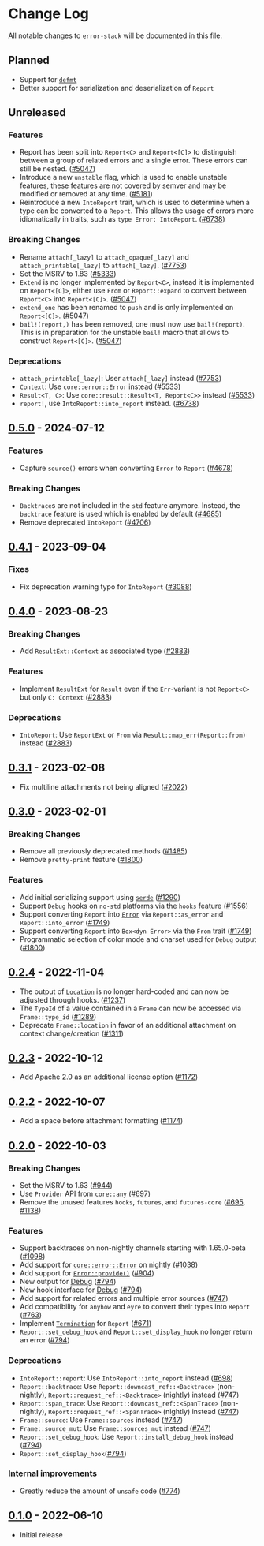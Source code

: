 # Change Log

All notable changes to `error-stack` will be documented in this file.

## Planned

- Support for [`defmt`](https://defmt.ferrous-systems.com)
- Better support for serialization and deserialization of `Report`

## Unreleased

### Features

- Report has been split into `Report<C>` and `Report<[C]>` to distinguish between a group of related errors and a single error. These errors can still be nested. ([#5047](https://github.com/hashintel/hash/pull/5047))
- Introduce a new `unstable` flag, which is used to enable unstable features, these features are not covered by semver and may be modified or removed at any time. ([#5181](https://github.com/hashintel/hash/pull/5181))
- Reintroduce a new `IntoReport` trait, which is used to determine when a type can be converted to a `Report`. This allows the usage of errors more idiomatically in traits, such as `type Error: IntoReport`. ([#6738](https://github.com/hashintel/hash/pull/6738))

### Breaking Changes

- Rename `attach[_lazy]` to `attach_opaque[_lazy]` and `attach_printable[_lazy]` to `attach[_lazy]`. ([#7753](https://github.com/hashintel/hash/pull/7753))
- Set the MSRV to 1.83 ([#5333](https://github.com/hashintel/hash/pull/5333))
- `Extend` is no longer implemented by `Report<C>`, instead it is implemented on `Report<[C]>`, either use `From` or `Report::expand` to convert between `Report<C>` into `Report<[C]>`. ([#5047](https://github.com/hashintel/hash/pull/5047))
- `extend_one` has been renamed to `push` and is only implemented on `Report<[C]>`. ([#5047](https://github.com/hashintel/hash/pull/5047))
- `bail!(report,)` has been removed, one must now use `bail!(report)`. This is in preparation for the unstable `bail!` macro that allows to construct `Report<[C]>`. ([#5047](https://github.com/hashintel/hash/pull/5047))

### Deprecations

- `attach_printable[_lazy]`: User `attach[_lazy]` instead ([#7753](https://github.com/hashintel/hash/pull/7753))
- `Context`: Use `core::error::Error` instead ([#5533](https://github.com/hashintel/hash/pull/5533))
- `Result<T, C>`: Use `core::result::Result<T, Report<C>>` instead ([#5533](https://github.com/hashintel/hash/pull/5533))
- `report!`, use `IntoReport::into_report` instead. ([#6738](https://github.com/hashintel/hash/pull/6738))

## [0.5.0](https://github.com/hashintel/hash/tree/error-stack%400.5.0/libs/error-stack) - 2024-07-12

### Features

- Capture `source()` errors when converting `Error` to `Report` ([#4678](https://github.com/hashintel/hash/pull/4678))

### Breaking Changes

- `Backtrace`s are not included in the `std` feature anymore. Instead, the `backtrace` feature is used which is enabled by default ([#4685](https://github.com/hashintel/hash/pull/4685))
- Remove deprecated `IntoReport` ([#4706](https://github.com/hashintel/hash/pull/4706))

## [0.4.1](https://github.com/hashintel/hash/tree/error-stack%400.4.1/libs/error-stack) - 2023-09-04

### Fixes

- Fix deprecation warning typo for `IntoReport` ([#3088](https://github.com/hashintel/hash/pull/3088))

## [0.4.0](https://github.com/hashintel/hash/tree/error-stack%400.4.0/libs/error-stack) - 2023-08-23

### Breaking Changes

- Add `ResultExt::Context` as associated type ([#2883](https://github.com/hashintel/hash/pull/2883))

### Features

- Implement `ResultExt` for `Result` even if the `Err`-variant is not `Report<C>` but only `C: Context` ([#2883](https://github.com/hashintel/hash/pull/2883))

### Deprecations

- `IntoReport`: Use `ReportExt` or `From` via `Result::map_err(Report::from)` instead ([#2883](https://github.com/hashintel/hash/pull/2883))

## [0.3.1](https://github.com/hashintel/hash/tree/error-stack%400.3.1/libs/error-stack) - 2023-02-08

- Fix multiline attachments not being aligned ([#2022](https://github.com/hashintel/hash/pull/2022))

## [0.3.0](https://github.com/hashintel/hash/tree/error-stack%400.3.0/libs/error-stack) - 2023-02-01

### Breaking Changes

- Remove all previously deprecated methods ([#1485](https://github.com/hashintel/hash/pull/1485))
- Remove `pretty-print` feature ([#1800](https://github.com/hashintel/hash/pull/1800))

### Features

- Add initial serializing support using [`serde`](https://serde.rs) ([#1290](https://github.com/hashintel/hash/pull/1290))
- Support `Debug` hooks on `no-std` platforms via the `hooks` feature ([#1556](https://github.com/hashintel/hash/pull/1556))
- Support converting `Report` into [`Error`](https://doc.rust-lang.org/core/error/trait.Error.html) via `Report::as_error` and `Report::into_error` ([#1749](https://github.com/hashintel/hash/pull/1749))
- Support converting `Report` into `Box<dyn Error>` via the `From` trait ([#1749](https://github.com/hashintel/hash/pull/1749))
- Programmatic selection of color mode and charset used for `Debug` output ([#1800](https://github.com/hashintel/hash/pull/1800))

## [0.2.4](https://github.com/hashintel/hash/tree/error-stack%400.2.4/packages/libs/error-stack) - 2022-11-04

- The output of [`Location`](https://doc.rust-lang.org/std/panic/struct.Location.html) is no longer hard-coded and can now be adjusted through hooks. ([#1237](https://github.com/hashintel/hash/pull/1237))
- The `TypeId` of a value contained in a `Frame` can now be accessed via `Frame::type_id` ([#1289](https://github.com/hashintel/hash/pull/1289))
- Deprecate `Frame::location` in favor of an additional attachment on context change/creation ([#1311](https://github.com/hashintel/hash/pull/1311))

## [0.2.3](https://github.com/hashintel/hash/tree/error-stack%400.2.3/packages/libs/error-stack) - 2022-10-12

- Add Apache 2.0 as an additional license option ([#1172](https://github.com/hashintel/hash/pull/1172))

## [0.2.2](https://github.com/hashintel/hash/tree/error-stack%400.2.2/packages/libs/error-stack) - 2022-10-07

- Add a space before attachment formatting ([#1174](https://github.com/hashintel/hash/pull/1174))

## [0.2.0](https://github.com/hashintel/hash/tree/error-stack%400.2.0/packages/libs/error-stack) - 2022-10-03

### Breaking Changes

- Set the MSRV to 1.63 ([#944](https://github.com/hashintel/hash/pull/944))
- Use `Provider` API from `core::any` ([#697](https://github.com/hashintel/hash/pull/697))
- Remove the unused features `hooks`, `futures`, and `futures-core` ([#695](https://github.com/hashintel/hash/pull/695), [#1138](https://github.com/hashintel/hash/pull/1138))

### Features

- Support backtraces on non-nightly channels starting with 1.65.0-beta ([#1098](https://github.com/hashintel/hash/pull/1098))
- Add support for [`core::error::Error`](https://doc.rust-lang.org/nightly/core/error/trait.Error.html) on nightly ([#1038](https://github.com/hashintel/hash/pull/1038))
- Add support for [`Error::provide()`](https://doc.rust-lang.org/nightly/core/error/trait.Error.html#method.provide) ([#904](https://github.com/hashintel/hash/pull/904))
- New output for [Debug](https://doc.rust-lang.org/nightly/core/fmt/trait.Debug.html) ([#794](https://github.com/hashintel/hash/pull/794))
- New hook interface for [Debug](https://doc.rust-lang.org/nightly/core/fmt/trait.Debug.html) ([#794](https://github.com/hashintel/hash/pull/794))
- Add support for related errors and multiple error sources ([#747](https://github.com/hashintel/hash/pull/747))
- Add compatibility for `anyhow` and `eyre` to convert their types into `Report` ([#763](https://github.com/hashintel/hash/pull/763))
- Implement [`Termination`](https://doc.rust-lang.org/stable/std/process/trait.Termination.html) for `Report` ([#671](https://github.com/hashintel/hash/pull/671))
- `Report::set_debug_hook` and `Report::set_display_hook` no longer return an error ([#794](https://github.com/hashintel/hash/pull/794))

### Deprecations

- `IntoReport::report`: Use `IntoReport::into_report` instead ([#698](https://github.com/hashintel/hash/pull/698))
- `Report::backtrace`: Use `Report::downcast_ref::<Backtrace>` (non-nightly), `Report::request_ref::<Backtrace>` (nightly) instead ([#747](https://github.com/hashintel/hash/pull/747))
- `Report::span_trace`: Use `Report::downcast_ref::<SpanTrace>` (non-nightly), `Report::request_ref::<SpanTrace>` (nightly) instead ([#747](https://github.com/hashintel/hash/pull/747))
- `Frame::source`: Use `Frame::sources` instead ([#747](https://github.com/hashintel/hash/pull/747))
- `Frame::source_mut`: Use `Frame::sources_mut` instead ([#747](https://github.com/hashintel/hash/pull/747))
- `Report::set_debug_hook`: Use `Report::install_debug_hook` instead ([#794](https://github.com/hashintel/hash/pull/794))
- `Report::set_display_hook`([#794](https://github.com/hashintel/hash/pull/794))

### Internal improvements

- Greatly reduce the amount of `unsafe` code ([#774](https://github.com/hashintel/hash/pull/774))

## [0.1.0](https://github.com/hashintel/hash/tree/error-stack%400.1.0/packages/libs/error-stack) - 2022-06-10

- Initial release
